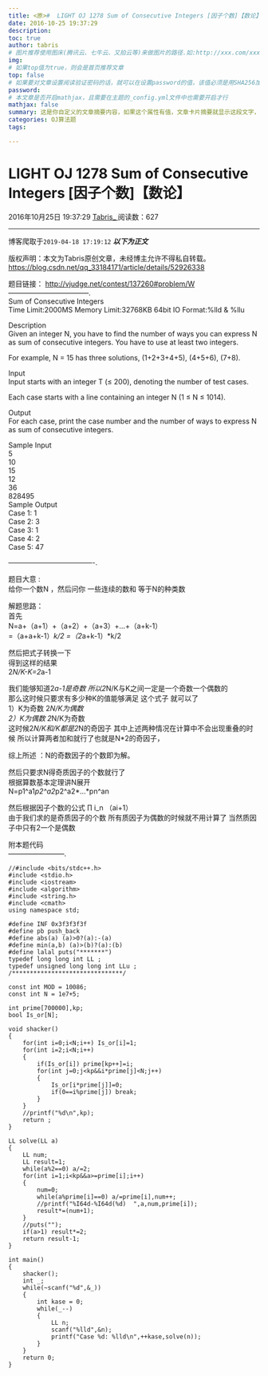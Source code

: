 ```yaml
---
title: <原>#  LIGHT OJ 1278 Sum of Consecutive Integers [因子个数]【数论】
date: 2016-10-25 19:37:29
description:
toc: true
author: tabris
# 图片推荐使用图床(腾讯云、七牛云、又拍云等)来做图片的路径.如:http://xxx.com/xxx.jpg
img: 
# 如果top值为true，则会是首页推荐文章
top: false
# 如果要对文章设置阅读验证密码的话，就可以在设置password的值，该值必须是用SHA256加密后的密码，防止被他人识破
password: 
# 本文章是否开启mathjax，且需要在主题的_config.yml文件中也需要开启才行
mathjax: false
summary: 这是你自定义的文章摘要内容，如果这个属性有值，文章卡片摘要就显示这段文字，否则程序会自动截取文章的部分内容作为摘要
categories: OJ算法题
tags:

---
```





#  LIGHT OJ 1278 Sum of Consecutive Integers [因子个数]【数论】

2016年10月25日 19:37:29  [ Tabris_ ](https://me.csdn.net/qq_33184171) 阅读数：627


--- 
 博客爬取于`2019-04-18 17:19:12`
***以下为正文***

版权声明：本文为Tabris原创文章，未经博主允许不得私自转载。
https://blog.csdn.net/qq_33184171/article/details/52926338

题目链接： [ http://vjudge.net/contest/137260#problem/W
](http://vjudge.net/contest/137260#problem/W)  
———————————–.  
Sum of Consecutive Integers  
Time Limit:2000MS Memory Limit:32768KB 64bit IO Format:%lld & %llu

Description  
Given an integer N, you have to find the number of ways you can express N as
sum of consecutive integers. You have to use at least two integers.

For example, N = 15 has three solutions, (1+2+3+4+5), (4+5+6), (7+8).

Input  
Input starts with an integer T (≤ 200), denoting the number of test cases.

Each case starts with a line containing an integer N (1 ≤ N ≤ 1014).

Output  
For each case, print the case number and the number of ways to express N as
sum of consecutive integers.

Sample Input  
5  
10  
15  
12  
36  
828495  
Sample Output  
Case 1: 1  
Case 2: 3  
Case 3: 1  
Case 4: 2  
Case 5: 47

————————————-.

题目大意 :  
给你一个数N ，然后问你 一些连续的数和 等于N的种类数

解题思路：  
首先  
N=a+（a+1）+（a+2）+（a+3）+…+（a+k-1）  
=（a+a+k-1）*k/2 =（2*a+k-1）*k/2

然后把式子转换一下  
得到这样的结果  
2*N/K-K=2*a-1

我们能够知道2*a-1是奇数 所以2*N/K与K之间一定是一个奇数一个偶数的  
那么这时候只要求有多少种K的值能够满足 这个式子 就可以了  
1）K为奇数 2*N/K为偶数  
2）K为偶数 2*N/K为奇数  
这时候2*N/K和/K都是2*N的奇因子 其中上述两种情况在计算中不会出现重叠的时候 所以计算两者加和就行了也就是N*2的奇因子，

综上所述 ：N的奇数因子的个数即为解。

然后只要求N得奇质因子的个数就行了  
根据算数基本定理讲N展开  
N=p1^a1*p2^a2*p2^a2*…*pn^an

然后根据因子个数的公式 ∏ i_n （ai+1）  
由于我们求的是奇质因子的个数 所有质因子为偶数的时候就不用计算了 当然质因子中只有2一个是偶数

附本题代码  
————————.

    
    
    //#include <bits/stdc++.h>
    #include <stdio.h>
    #include <iostream>
    #include <algorithm>
    #include <string.h>
    #include <cmath>
    using namespace std;
    
    #define INF 0x3f3f3f3f
    #define pb push_back
    #define abs(a) (a)>0?(a):-(a)
    #define min(a,b) (a)>(b)?(a):(b)
    #define lalal puts("*******")
    typedef long long int LL ;
    typedef unsigned long long int LLu ;
    /*******************************/
    
    const int MOD = 10086;
    const int N = 1e7+5;
    
    int prime[700000],kp;
    bool Is_or[N];
    
    void shacker()
    {
        for(int i=0;i<N;i++) Is_or[i]=1;
        for(int i=2;i<N;i++)
        {
            if(Is_or[i]) prime[kp++]=i;
            for(int j=0;j<kp&&i*prime[j]<N;j++)
            {
                Is_or[i*prime[j]]=0;
                if(0==i%prime[j]) break;
            }
        }
        //printf("%d\n",kp);
        return ;
    }
    
    LL solve(LL a)
    {
        LL num;
        LL result=1;
        while(a%2==0) a/=2;
        for(int i=1;i<kp&&a>=prime[i];i++)
        {
            num=0;
            while(a%prime[i]==0) a/=prime[i],num++;
            //printf("%I64d-%I64d(%d)  ",a,num,prime[i]);
            result*=(num+1);
        }
        //puts("");
        if(a>1) result*=2;
        return result-1;
    }
    
    int main()
    {
        shacker();
        int _;
        while(~scanf("%d",&_))
        {
            int kase = 0;
            while(_--)
            {
                LL n;
                scanf("%lld",&n);
                printf("Case %d: %lld\n",++kase,solve(n));
            }
        }
        return 0;
    }

